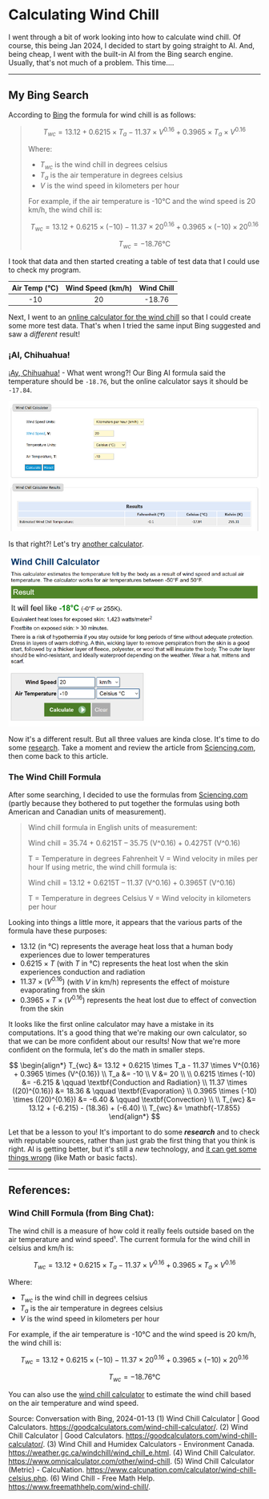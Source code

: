 # Calculating Wind Chill

I went through a bit of work looking into how to calculate wind chill. Of course, this being Jan 2024, I decided to start by going straight to AI. And, being cheap, I went with the built-in AI from the Bing search engine. Usually, that's not much of a problem. This time....

----

## My Bing Search

According to [Bing](#wind-chill-formula-from-bing-chat) the formula for wind chill is as follows:

> $$T_{wc} = 13.12 + 0.6215 \times T_a - 11.37 \times V^{0.16} + 0.3965 \times T_a \times V^{0.16}$$
>
> Where:
>
> - $T_{wc}$ is the wind chill in degrees celsius
> - $T_a$ is the air temperature in degrees celsius
> - $V$ is the wind speed in kilometers per hour
>
> For example, if the air temperature is -10°C and the wind speed is 20 km/h, the wind chill is:
>
> $$T_{wc} = 13.12 + 0.6215 \times (-10) - 11.37 \times 20^{0.16} + 0.3965 \times (-10) \times 20^{0.16}$$
>
> $$T_{wc} = -18.76 \text{°C}$$

I took that data and then started creating a table of test data that I could use to check my program.

| Air Temp (°C) | Wind Speed (km/h) | Wind Chill |
| :--: | :--: | :--: |
| -10 | 20 | -18.76 |

Next, I went to an [online calculator for the wind chill](https://goodcalculators.com/wind-chill-calculator/) so that I could create some more test data. That's when I tried the same input Bing suggested and saw a *different* result!


### ¡AI, Chihuahua!

[¡Ay, Chihuahua!](https://www.tellmeinspanish.com/vocab/ay-chihuahua/) - What went wrong?! Our Bing AI formula said the temperature should be `-18.76`, but the online calculator says it should be `-17.84`.

![Wind Chill](./Images/WindChill.png)

Is that right?! Let's try [another calculator](https://www.calculator.net/wind-chill-calculator.html?windspeed=20&windspeedunit=kmh&airtemperature=-10&airtemperatureunit=celsius&x=Calculate).

![Wind Chill V2](./Images/WindChill2.png)

Now it's a different result. But all three values are kinda close. It's time to do some [research](https://sciencing.com/calculate-wind-chill-factor-5981683.html). Take a moment and review the article from [Sciencing.com](https://sciencing.com/calculate-wind-chill-factor-5981683.html), then come back to this article.


### The Wind Chill Formula

After some searching, I decided to use the formulas from [Sciencing.com](https://sciencing.com/calculate-wind-chill-factor-5981683.html) (partly because they bothered to put together the formulas using both American and Canadian units of measurement).

> Wind chill formula in English units of measurement:
>
> Wind chill = 35.74 + 0.6215T – 35.75 (V^0.16) + 0.4275T (V^0.16)
>
> T = Temperature in degrees Fahrenheit
> V = Wind velocity in miles per hour
> If using metric, the wind chill formula is:
>
> Wind chill = 13.12 + 0.6215T – 11.37 (V^0.16) + 0.3965T (V^0.16)
>
> T = Temperature in degrees Celsius
> V = Wind velocity in kilometers per hour

Looking into things a little more, it appears that the various parts of the formula have these purposes:

- $13.12$ (in °C) represents the average heat loss that a human body experiences due to lower temperatures
- $0.6215 \times T$ (with $T$ in °C) represents the heat lost when the skin experiences conduction and radiation
- $11.37 \times (V^{0.16})$ (with $V$ in km/h) represents the effect of moisture evaporating from the skin
- $0.3965 \times T \times (V^{0.16})$ represents the heat lost due to effect of convection from the skin

It looks like the first online calculator may have a mistake in its computations. It's a good thing that we're making our own calculator, so that we can be more confident about our results! Now that we're more confident on the formula, let's do the math in smaller steps.

$$
\begin{align*}
 T_{wc} &= 13.12 + 0.6215 \times T_a - 11.37 \times V^{0.16} + 0.3965 \times (V^{0.16}) \\
 T_a &= -10 \\
 V &= 20 \\
 \\
 0.6215 \times (-10) &= -6.215 & \qquad \textbf{Conduction and Radiation} \\
 11.37 \times ((20)^{0.16}) &= 18.36 & \qquad \textbf{Evaporation} \\
 0.3965 \times (-10) \times ((20)^{0.16}) &= -6.40 & \qquad \textbf{Convection} \\
 \\
 T_{wc} &= 13.12 + (-6.215) - (18.36) + (-6.40) \\
 T_{wc} &= \mathbf{-17.855}
\end{align*}
$$


Let that be a lesson to you! It's important to do some ***research*** and to check with reputable sources, rather than just grab the first thing that you think is right. AI is getting better, but it's still a *new* technology, and [it can get some things wrong](../../docs/mynotes/AI/ReadMe.md) (like Math or basic facts).


























----

## References:

### Wind Chill Formula (from Bing Chat):

The wind chill is a measure of how cold it really feels outside based on the air temperature and wind speed¹. The current formula for the wind chill in celsius and km/h is:

$$T_{wc} = 13.12 + 0.6215 \times T_a - 11.37 \times V^{0.16} + 0.3965 \times T_a \times V^{0.16}$$

Where:

- $T_{wc}$ is the wind chill in degrees celsius
- $T_a$ is the air temperature in degrees celsius
- $V$ is the wind speed in kilometers per hour

For example, if the air temperature is -10°C and the wind speed is 20 km/h, the wind chill is:

$$T_{wc} = 13.12 + 0.6215 \times (-10) - 11.37 \times 20^{0.16} + 0.3965 \times (-10) \times 20^{0.16}$$

$$T_{wc} = -18.76 \text{°C}$$

You can also use the [wind chill calculator](^1^) to estimate the wind chill based on the air temperature and wind speed.

Source: Conversation with Bing, 2024-01-13
(1) Wind Chill Calculator | Good Calculators. https://goodcalculators.com/wind-chill-calculator/.
(2) Wind Chill Calculator | Good Calculators. https://goodcalculators.com/wind-chill-calculator/.
(3) Wind Chill and Humidex Calculators - Environment Canada. https://weather.gc.ca/windchill/wind_chill_e.html.
(4) Wind Chill Calculator. https://www.omnicalculator.com/other/wind-chill.
(5) Wind Chill Calculator (Metric) - CalcuNation. https://www.calcunation.com/calculator/wind-chill-celsius.php.
(6) Wind Chill - Free Math Help. https://www.freemathhelp.com/wind-chill/.

